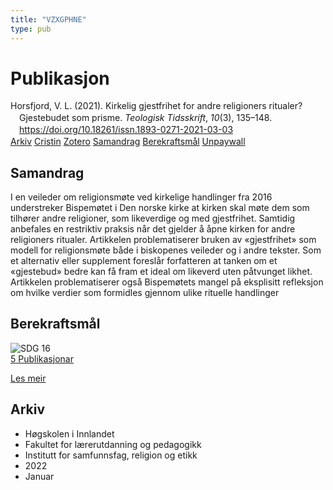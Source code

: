 ```yaml
---
title: "VZXGPHNE"
type: pub
---
```

<h1>Publikasjon</h1>
<article id="csl-bib-container-VZXGPHNE" class="csl-bib-container">
  <div class="csl-bib-body" style="line-height: 1.35; padding-left: 1em; text-indent:-1em;">
  <div class="csl-entry">Horsfjord, V. L. (2021). Kirkelig gjestfrihet for andre religioners ritualer? Gjestebudet som prisme. <i>Teologisk Tidsskrift</i>, <i>10</i>(3), 135&#x2013;148. <a href="https://doi.org/10.18261/issn.1893-0271-2021-03-03">https://doi.org/10.18261/issn.1893-0271-2021-03-03</a></div>
</div>
  <div class="csl-bib-buttons">
    <a href="#taxonomy-article-VZXGPHNE" class="csl-bib-button">Arkiv</a>
    <a href="https://app.cristin.no/results/show.jsf?id=1992537" alt="Cristin URL" class="csl-bib-button">Cristin</a>
    <a href="http://zotero.org/groups/5402882/items/VZXGPHNE" alt="Zotero URL" class="csl-bib-button">Zotero</a>
    <a href="#abstract-article-VZXGPHNE" class="csl-bib-button">Samandrag</a>
    <a href="#sdg-article-VZXGPHNE" class="csl-bib-button">Berekraftsmål</a>
    <a href="https://doi.org/10.18261/issn.1893-0271-2021-03-03" class="csl-bib-button">Unpaywall</a>
  </div>
  <div id="csl-bib-meta-container-VZXGPHNE"></div>
</article>
<div id="csl-bib-meta-VZXGPHNE" class="csl-bib-meta">
  <article id="abstract-article-VZXGPHNE" class="abstract-article">
    <h1>Samandrag</h1>
    I en veileder om religionsmøte ved kirkelige handlinger fra 2016 understreker Bispemøtet i Den norske kirke at kirken skal møte dem som tilhører andre religioner, som likeverdige og med gjestfrihet. Samtidig anbefales en restriktiv praksis når det gjelder å åpne kirken for andre religioners ritualer. Artikkelen problematiserer bruken av «gjestfrihet» som modell for religionsmøte både i biskopenes veileder og i andre tekster. Som et alternativ eller supplement foreslår forfatteren at tanken om et «gjestebud» bedre kan få fram et ideal om likeverd uten påtvunget likhet. Artikkelen problematiserer også Bispemøtets mangel på eksplisitt refleksjon om hvilke verdier som formidles gjennom ulike rituelle handlinger
  </article>
  <article id="sdg-article-VZXGPHNE" class="sdg-article">
    <h1>Berekraftsmål</h1>
    <div class="sdg-container"><div id="sdg16" class="sdg"> <img src="{{< params subfolder >}}images/sdg/sdg16_no.png" class="image" alt="SDG 16"> <div class="sdg-overlay"> <a href="{{< params subfolder >}}no/archive/?sdg=16#archive" class="sdg-publication-count"><span>5</span> Publikasjonar</a> <p><a href="NA" class="sdg-read-more">Les meir</a></p> </div> </div></div>
  </article>
  <article id="taxonomy-article-VZXGPHNE" class="taxonomy-article">
    <h1>Arkiv</h1>
    <ul>
      <li>Høgskolen i Innlandet</li>
      <li>Fakultet for lærerutdanning og pedagogikk</li>
      <li>Institutt for samfunnsfag, religion og etikk</li>
      <li>2022</li>
      <li>Januar</li>
    </ul>
  </article>
</div>
